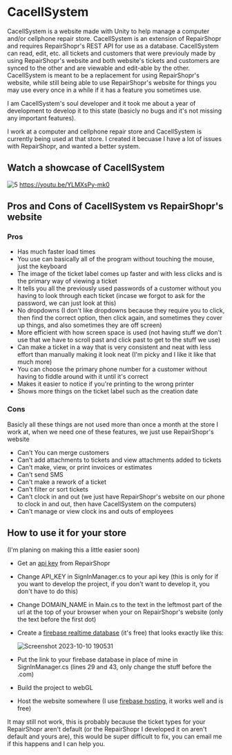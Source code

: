 # CacellSystem
CacellSystem is a website made with Unity to help manage a computer and/or cellphone repair store. CacellSystem is an extension of RepairShopr and requires RepairShopr's REST API for use as a database. CacellSystem can read, edit, etc. all tickets and customers that were previouly made by using RepairShopr's website and both website's tickets and customers are synced to the other and are viewable and edit-able by the other. CacellSystem is meant to be a replacement for using RepairShopr's website, while still being able to use RepairShopr's website for things you may use every once in a while if it has a feature you sometimes use.

I am CacellSystem's soul developer and it took me about a year of development to develop it to this state (basicly no bugs and it's not missing any important features).

I work at a computer and cellphone repair store and CacellSystem is currently being used at that store. I created it becuase I have a lot of issues with RepairShopr, and wanted a better system.

## Watch a showcase of CacellSystem
![5](https://github.com/zane222/CacellSystem/assets/51272566/15129915-8fdb-4476-8f83-a7a3404efbce)
https://youtu.be/YLMXsPy-mk0

## Pros and Cons of CacellSystem vs RepairShopr's website
### Pros
* Has much faster load times
* You use can basically all of the program without touching the mouse, just the keyboard
* The image of the ticket label comes up faster and with less clicks and is the primary way of viewing a ticket
* It tells you all the previously used passwords of a customer without you having to look through each ticket (incase we forgot to ask for the password, we can just look at this)
* No dropdowns (I don't like dropdowns because they require you to click, then find the correct option, then click again, and sometimes they cover up things, and also sometimes they are off screen)
* More efficient with how screen space is used (not having stuff we don't use that we have to scroll past and click past to get to the stuff we use)
* Can make a ticket in a way that is very consistent and neat with less effort than manually making it look neat (I'm picky and I like it like that much more)
* You can choose the primary phone number for a customer without having to fiddle around with it until it's correct
* Makes it easier to notice if you're printing to the wrong printer
* Shows more things on the ticket label such as the creation date

### Cons
Basicly all these things are not used more than once a month at the store I work at, when we need one of these features, we just use RepairShopr's website
* Can't You can merge customers
* Can't add attachments to tickets and view attachments added to tickets
* Can't make, view, or print invoices or estimates
* Can't send SMS
* Can't make a rework of a ticket
* Can't filter or sort tickets
* Can't clock in and out (we just have RepairShopr's website on our phone to clock in and out, then have CacellSystem on the computers)
* Can't manage or view clock ins and outs of employees

## How to use it for your store
(I'm planing on making this a little easier soon)
* Get an [api key](https://feedback.repairshopr.com/knowledgebase/articles/376312-repairshopr-rest-api-build-custom-extensions-app) from RepairShopr
* Change API_KEY in SignInManager.cs to your api key (this is only for if you want to develop the project, if you don't want to develop it, you don't have to do this)
* Change DOMAIN_NAME in Main.cs to the text in the leftmost part of the url at the top of your browser when your on RepairShopr's website (only the text before the first dot)
* Create a [firebase realtime database](https://console.firebase.google.com/) (it's free) that looks exactly like this:

  ![Screenshot 2023-10-10 190531](https://github.com/zane222/CacellSystem/assets/51272566/1c465bf3-34c4-4e33-b573-be3aeb91ad33)
* Put the link to your firebase database in place of mine in SignInManager.cs (lines 29 and 43, only change the stuff before the .com)
* Build the project to webGL
* Host the website somewhere (I use [firebase hosting](https://firebase.google.com/docs/cli), it works well and is free)

It may still not work, this is probably because the ticket types for your RepairShopr aren't default (or the RepairShopr I developed it on aren't default and yours are), this would be super difficult to fix, you can email me if this happens and I can help you.
